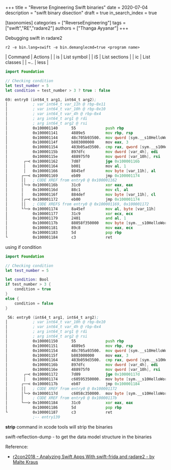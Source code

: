 +++
title = "Reverse Engineering Swift binaries"
date = 2020-07-04
description = "swift binary disection"
draft = true
in_search_index = true

[taxonomies]
categories = ["ReverseEngineering"]
tags = ["swift","RE","radare2"]
authors = ["Thanga Ayyanar"]
+++

Debugging swift in radare2
```
r2 -e bin.lang=swift -e bin.demanglecmd=true <program name>
```

| Command | Actions       |
| is      | List symbol   |
| iS      | List sections |
| ic      | List classes  |
| ~..     | less          |



```swift
import Foundation

// Checking condition
let test_number = 5
let condition = test_number > 3 ? true : false
```

```asm
69: entry0 (int64_t arg1, int64_t arg2);
│           ; var int64_t var_11h @ rbp-0x11
│           ; var int64_t var_10h @ rbp-0x10
│           ; var int64_t var_4h @ rbp-0x4
│           ; arg int64_t arg1 @ rdi
│           ; arg int64_t arg2 @ rsi
│           0x100001140      55             push rbp                   ; [00] -r-x section size 9213 named 0.__TEXT.__text
│           0x100001141      4889e5         mov rbp, rsp
│           0x100001144      48c705b93500.  mov qword [sym.__s10HelloWorld11test_numberSivp], 5    ; [0x100004708:8]=0
│           0x10000114f      b803000000     mov eax, 3
│           0x100001154      483b05ad3500.  cmp rax, qword [sym.__s10HelloWorld11test_numberSivp]    ; [0x100004708:8]=0
│           0x10000115b      897dfc         mov dword [var_4h], edi    ; arg1
│           0x10000115e      488975f0       mov qword [var_10h], rsi    ; arg2
│       ┌─< 0x100001162      7d07           jge 0x10000116b
│       │   0x100001164      b001           mov al, 1
│       │   0x100001166      8845ef         mov byte [var_11h], al
│      ┌──< 0x100001169      eb09           jmp 0x100001174
│      ││   ; CODE XREF from entry0 @ 0x100001162
│      │└─> 0x10000116b      31c0           xor eax, eax
│      │    0x10000116d      88c1           mov cl, al
│      │    0x10000116f      884def         mov byte [var_11h], cl
│      │┌─< 0x100001172      eb00           jmp 0x100001174
│      ││   ; CODE XREFS from entry0 @ 0x100001169, 0x100001172
│      └└─> 0x100001174      8a45ef         mov al, byte [var_11h]
│           0x100001177      31c9           xor ecx, ecx
│           0x100001179      2401           and al, 1
│           0x10000117b      88058f350000   mov byte [sym.__s10HelloWorld9conditionSbvp], al    ; [0x100004710:1]=0
│           0x100001181      89c8           mov eax, ecx
│           0x100001183      5d             pop rbp
└           0x100001184      c3             ret
```


using if condition

```swift
import Foundation

// Checking condition
let test_number = 5

let condition: Bool
if test_number > 3 {
    condition = true
}
else {
    condition = false
}
```

```asm
 56: entry0 (int64_t arg1, int64_t arg2);
│           ; var int64_t var_10h @ rbp-0x10
│           ; var int64_t var_4h @ rbp-0x4
│           ; arg int64_t arg1 @ rdi
│           ; arg int64_t arg2 @ rsi
│           0x100001150      55             push rbp                   ; [00] -r-x section size 9197 named 0.__TEXT.__text
│           0x100001151      4889e5         mov rbp, rsp
│           0x100001154      48c705a93500.  mov qword [sym.__s10HelloWorld11test_numberSivp], 5    ; [0x100004708:8]=0
│           0x10000115f      b803000000     mov eax, 3
│           0x100001164      483b059d3500.  cmp rax, qword [sym.__s10HelloWorld11test_numberSivp]    ; [0x100004708:8]=0
│           0x10000116b      897dfc         mov dword [var_4h], edi    ; arg1
│           0x10000116e      488975f0       mov qword [var_10h], rsi    ; arg2
│       ┌─< 0x100001172      7d09           jge 0x10000117d
│       │   0x100001174      c60595350000.  mov byte [sym.__s10HelloWorld9conditionSbvp], 1    ; [0x100004710:1]=0
│      ┌──< 0x10000117b      eb07           jmp 0x100001184
│      ││   ; CODE XREF from entry0 @ 0x100001172
│      │└─> 0x10000117d      c6058c350000.  mov byte [sym.__s10HelloWorld9conditionSbvp], 0    ; [0x100004710:1]=0
│      │    ; CODE XREF from entry0 @ 0x10000117b
│      └──> 0x100001184      31c0           xor eax, eax
│           0x100001186      5d             pop rbp
└           0x100001187      c3             ret
            ;-- entry139
```

**strip** command in xcode tools will strip the binaries

swift-reflection-dump - to get the data model structure in the binaries

Reference:
- [r2con2018 - Analyzing Swift Apps With swift-frida and radare2 - by Malte Kraus](https://www.youtube.com/watch?v=yp6E9-h6yYQ)
